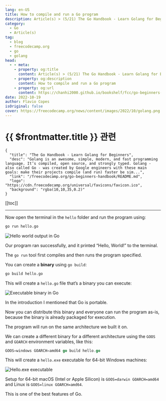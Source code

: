 ```yaml
---
lang: en-US
title: How to compile and run a Go program
description: Article(s) > (5/21) The Go Handbook - Learn Golang for Beginners 
category:
  - Go
  - Article(s)
tag: 
  - blog
  - freecodecamp.org
  - go
  - golang
head:
  - - meta:
    - property: og:title
      content: Article(s) > (5/21) The Go Handbook - Learn Golang for Beginners
    - property: og:description
      content: How to compile and run a Go program
    - property: og:url
      content: https://chanhi2000.github.io/bookshelf/fcc/go-beginners-handbook/how-to-compile-and-run-a-go-program.html
date: 2022-10-19
author: Flavio Copes
isOriginal: false
cover: https://freecodecamp.org/news/content/images/2022/10/golang.png
---
```


# {{ $frontmatter.title }} 관련

```component VPCard
{
  "title": "The Go Handbook - Learn Golang for Beginners",
  "desc": "Golang is an awesome, simple, modern, and fast programming language. It’s compiled, open source, and strongly typed. Golang - also called Go - was created by Google engineers with these main goals: make their projects compile (and run) faster be sim...",
  "link": "/freecodecamp.org/go-beginners-handbook/README.md",
  "logo": "https://cdn.freecodecamp.org/universal/favicons/favicon.ico",
  "background": "rgba(10,10,35,0.2)"
}
```

[[toc]]

---

<SiteInfo
  name="The Go Handbook - Learn Golang for Beginners"
  desc="Golang is an awesome, simple, modern, and fast programming language. It’s compiled, open source, and strongly typed. Golang - also called Go - was created by Google engineers with these main goals: make their projects compile (and run) faster be sim..."
  url="https://freecodecamp.org/news/go-beginners-handbook#heading-how-to-compile-and-run-a-go-program"
  logo="https://cdn.freecodecamp.org/universal/favicons/favicon.ico"
  preview="https://freecodecamp.org/news/content/images/2022/10/golang.png"/>

Now open the terminal in the `hello` folder and run the program using:

```sh
go run hello.go
```

![Hello world output in Go](https://freecodecamp.org/news/content/images/2022/10/Screen_Shot_2022-07-28_at_12.18.23.png)

Our program ran successfully, and it printed “Hello, World!” to the terminal.

The `go run` tool first compiles and then runs the program specified.

You can create a **binary** using `go build`:

```sh
go build hello.go
```

This will create a <VPIcon icon="fa-brands fa-golang"/>`hello.go` file that’s a binary you can execute:

![Executable binary in Go](https://freecodecamp.org/news/content/images/2022/10/Screen_Shot_2022-07-28_at_12.19.50.png)

In the introduction I mentioned that Go is portable.

Now you can distribute this binary and everyone can run the program as-is, because the binary is already packaged for execution.

The program will run on the same architecture we built it on.

We can create a different binary for a different architecture using the `GOOS` and `GOARCH` environment variables, like this:

```go
GOOS=windows GOARCH=amd64 go build hello.go
```

This will create a <VPIcon icon="fas fa-gears"/>`hello.exe` executable for 64-bit Windows machines:

![Hello.exe executable](https://freecodecamp.org/news/content/images/2022/10/Screen_Shot_2022-07-28_at_15.36.55.png)

Setup for 64-bit macOS (Intel or Apple Silicon) is `GOOS=darwin GOARCH=amd64` and Linux is `GOOS=linux GOARCH=amd64`.

This is one of the best features of Go.
